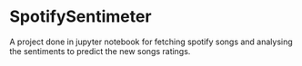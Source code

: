 # SpotifySentimeter
 A project done in jupyter notebook for fetching spotify songs and analysing the sentiments to predict the new songs ratings.
